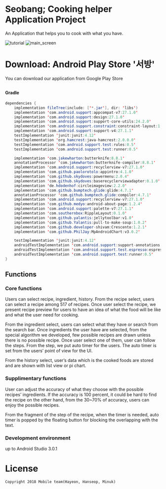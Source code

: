 # Seobang; Cooking helper Application Project
An Application that helps you to cook with what you have. 

![tutorial](https://github.com/HanseopShin/Mobile-Programming-Term-Project/blob/master/tutorial_2.jpg?raw=true) 
![main_screen](https://github.com/HanseopShin/Mobile-Programming-Term-Project/blob/master/main_screen_2.jpg?raw=true) 
<br>

# Download: Android Play Store '서방'
You can download our application from Google Play Store
## 
#### Gradle
```java
dependencies {
    implementation fileTree(include: ['*.jar'], dir: 'libs')
    implementation 'com.android.support:appcompat-v7:27.1.0'
    implementation 'com.android.support:design:27.1.0'
    implementation 'com.android.support:support-core-utils:24.2.0'
    implementation 'com.android.support.constraint:constraint-layout:1.0.2'
    implementation 'com.android.support:support-v4:27.1.1'
    testImplementation 'junit:junit:4.12'
    testImplementation 'org.hamcrest:java-hamcrest:2.0.0.0'
    testImplementation 'com.android.support.test:rules:0.5'
    testImplementation 'com.android.support.test:runner:0.5'

    implementation 'com.jakewharton:butterknife:8.8.1'
    annotationProcessor 'com.jakewharton:butterknife-compiler:8.8.1'
    implementation 'com.android.support:recyclerview-v7:27.1.0'
    implementation 'com.github.paolorotolo:appintro:4.1.0'
    implementation 'com.github.skydoves:powermenu:2.0.4'
    implementation 'com.github.skydoves:baserecyclerviewadapter:0.1.0'
    implementation 'de.hdodenhof:circleimageview:2.2.0'
    implementation 'com.github.bumptech.glide:glide:4.7.1'
    annotationProcessor 'com.github.bumptech.glide:compiler:4.7.1'
    implementation 'com.android.support:recyclerview-v7:27.1.0'
    implementation 'com.github.medyo:android-about-page:1.2.4'
    implementation 'com.android.support:palette-v7:27.1.1'
    implementation 'com.southernbox:RippleLayout:0.1.0'
    implementation 'com.github.yalantis:jellytoolbar:v1.0'
    implementation 'com.github.Yalantis:pull-to-make-soup:1.0.2'
    implementation 'com.github.developer-shivam:Crescento:1.2.1'
    implementation 'com.github.PhilJay:MpAndroidChart:v3.0.2'

    testImplementation 'junit:junit:4.12'
    androidTestImplementation 'com.android.support:support-annotations:25.1.0'
    androidTestImplementation 'com.android.support.test.espresso:espresso-core:2.2.2'
    androidTestImplementation 'com.android.support.test:runner:0.5'
}

```



## Functions
### Core functions
Users can select recipe, ingredient, history. 
From the recipe select, users can select a recipe among 517 of recipes. Once user select the recipe, we present recipe preview for users to have an idea of what the food will be like and what the user need for cooking.

From the ingredient select, users can select what they have or search from the search bar. Once ingredients the user have are selected, from the special algorithm we developed, few possible recipes are drawn unless there is no possible recipe. Once user select one of them, user can follow the steps. From the step, we put auto timer for the users. The auto timer is set from the users’ point of view for the UI. 

From the history select, user’s data which is the cooked foods are stored and are shown with list view or pi chart. 

### Supplimentary functions
User can adjust the accuracy of what they choose with the possible recipes’ ingredients. If the accuracy is 100 percent, it could be hard to find the recipe on the other hand, from the 30~70% of accuracy, users can enjoy the possible recipes.

From the fragment of the step of the recipe, when the timer is needed, auto timer is popped by the floating button for blocking the overlapping with the text.

### Development environment
up to Android Studio 3.0.1



# License
```xml
Copyright 2018 Mobile team(Hayeon, Hanseop, Minuk)
```

